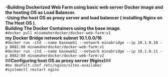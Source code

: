 **-Building Dockerized Web Farm using basic web server Docker image and the hosting OS as Load Balancer.<br/>
-Using the host OS as proxy server and load balancer ( installing Nginx on The Host OS ). <br/>**
                    **Building The Docker Containers using the base image**.<br/>
`#docker pull minamaherdocker/docker-web-farm:v1`  <br/>
                    **my Docker Bridge network subnet 10.1.0.0/16**<br/>
`#docker run -itd --name baseweb1 --network minabridge --ip 10.1.0.10 -p 8081:80 minamaherdocker/docker-web-farm:v1`<br/>
`#docker run -itd --name baseweb2 --network minabridge --ip 10.1.0.11 -p 8082:80 minamaherdocker/docker-web-farm:v2`<br/>
                    ##**Configuring host OS as proxy server (Nginx)**##<br/>
`#mv deafult.conf /etc/nginx/sites-availabe/`<br/>
`#systemctl restart nginx`<br/>
